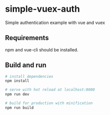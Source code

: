 # simple-vuex-auth

Simple authentication example with vue and vuex
## Requirements
npm and vue-cli should be installed.
## Build and run

``` bash
# install dependencies
npm install

# serve with hot reload at localhost:8080
npm run dev

# build for production with minification
npm run build
```
